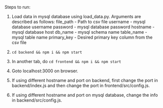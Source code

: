 Steps to run:

1. Load data in mysql database using load_data.py. Arguments are described as follows:
    file_path - Path to csv file
    username - mysql database username
    password - mysql database password
    hostname - mysql database host
    db_name - mysql schema name
    table_name - mysql table name
    primary_key - Desired primary key column from the csv file

2. ```cd backend && npm i && npm start```
3. In another tab, do 
  ```cd frontend && npm i && npm start```
4. Goto localhost:3000 on browser.
5. If using different hostname and port on backend, first change the port in backend/index.js and then change the port in frontend/src/config.js.
6. If using different hostname and port on mysql database, change the info in backend/src/config.js.